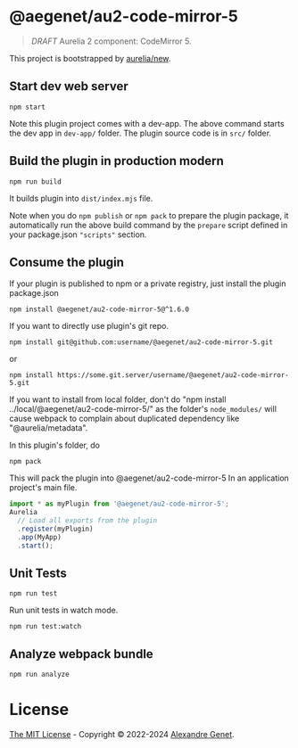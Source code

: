 # @aegenet/au2-code-mirror-5

> *DRAFT* Aurelia 2 component: CodeMirror 5.


This project is bootstrapped by [aurelia/new](https://github.com/aurelia/new).

## Start dev web server

    npm start

Note this plugin project comes with a dev-app. The above command starts the dev app in `dev-app/` folder. The plugin source code is in `src/` folder.

## Build the plugin in production modern

    npm run build

It builds plugin into `dist/index.mjs` file.

Note when you do `npm publish` or `npm pack` to prepare the plugin package, it automatically run the above build command by the `prepare` script defined in your package.json `"scripts"` section.

## Consume the plugin

If your plugin is published to npm or a private registry, just install the plugin package.json

    npm install @aegenet/au2-code-mirror-5@^1.6.0

If you want to directly use plugin's git repo.

    npm install git@github.com:username/@aegenet/au2-code-mirror-5.git

or

    npm install https://some.git.server/username/@aegenet/au2-code-mirror-5.git

If you want to install from local folder, don't do "npm install ../local/@aegenet/au2-code-mirror-5/" as the folder's `node_modules/` will cause webpack to complain about duplicated dependency like "@aurelia/metadata".

In this plugin's folder, do

    npm pack

This will pack the plugin into @aegenet/au2-code-mirror-5
In an application project's main file.

```js
import * as myPlugin from '@aegenet/au2-code-mirror-5';
Aurelia
  // Load all exports from the plugin
  .register(myPlugin)
  .app(MyApp)
  .start();
```

## Unit Tests

    npm run test

Run unit tests in watch mode.

    npm run test:watch


## Analyze webpack bundle

    npm run analyze

# License

[The MIT License](LICENSE) - Copyright © 2022-2024 [Alexandre Genet](https://github.com/aegenet).
